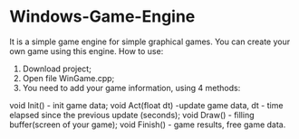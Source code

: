 # Windows-Game-Engine
It is a simple game engine for simple graphical games. You can create your own game using this engine.
How to use:
1) Download project;
2) Open file WinGame.cpp;
3) You need to add your game information, using 4 methods:

void Init() - init game data;
void Act(float dt) -update game data, dt - time elapsed since the previous update (seconds);
void Draw() - filling buffer(screen of your game);
void Finish() - game results, free game data.
